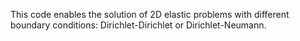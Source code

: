 This code enables the solution of 2D elastic problems with different boundary conditions: Dirichlet-Dirichlet or Dirichlet-Neumann.

